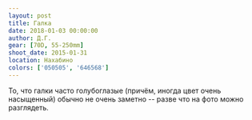 ```yaml
---
layout: post
title: Галка
date: 2018-01-03 00:00:00
author: Д.Г.
gear: [70D, 55-250mm]
shoot_date: 2015-01-31
location: Нахабино
colors: ['050505', '646568']
---
```

То, что галки часто голубоглазые (причём, иногда цвет очень насыщенный) обычно не очень заметно -- разве что на фото можно разглядеть.
